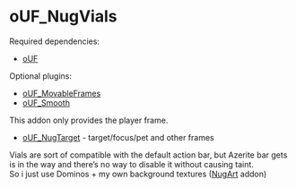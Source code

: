 # oUF_NugVials
Required dependencies:  
- [oUF](http://www.wowinterface.com/downloads/info9994-oUF.html)

Optional plugins:  
- [oUF_MovableFrames](http://www.wowinterface.com/downloads/info15425-oUFMovableFrames.html)
- [oUF_Smooth](http://www.wowinterface.com/downloads/info11503-oUFSmoothUpdate.html)

This addon only provides the player frame.  
- [oUF_NugTarget](https://github.com/rgd87/oUF_NugTarget) - target/focus/pet and other frames

Vials are sort of compatible with the default action bar, but Azerite bar gets is in the way and there’s no way to disable it without causing taint.  
So i just use Dominos + my own background textures ([NugArt](https://github.com/rgd87/NugArt) addon)


